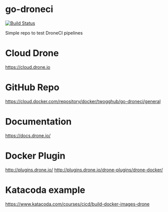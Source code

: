 # go-droneci
[![Build Status](https://cloud.drone.io/api/badges/twogg-git/go-droneci/status.svg?ref=refs/heads/dev-101)](https://cloud.drone.io/twogg-git/go-droneci)

Simple repo to test DroneCI pipelines 

# Cloud Drone 
https://cloud.drone.io

# GitHub Repo
https://cloud.docker.com/repository/docker/twogghub/go-droneci/general

# Documentation
https://docs.drone.io/

# Docker Plugin
http://plugins.drone.io/
http://plugins.drone.io/drone-plugins/drone-docker/

# Katacoda example
https://www.katacoda.com/courses/cicd/build-docker-images-drone
  
